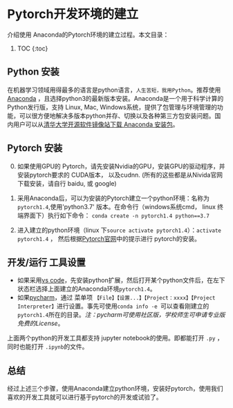 # Pytorch开发环境的建立

介绍使用 Anaconda的Pytorch环境的建立过程。本文目录：

1. TOC
{:toc}

## Python 安装
在机器学习领域用得最多的语言是python语言，`人生苦短，我用Python`。推荐使用 [Anaconda](https://www.anaconda.com/) ，且选择python3的最新版本安装。Anaconda是一个用于科学计算的Python发行版，支持 Linux, Mac, Windows系统，提供了包管理与环境管理的功能，可以很方便地解决多版本python并存、切换以及各种第三方包安装问题。国内用户可以从[清华大学开源软件镜像站下载 Anaconda 安装包]( https://mirrors.tuna.tsinghua.edu.cn/anaconda/archive/)。

## Pytorch 安装
0. 如果使用GPU的 Pytorch，请先安装Nvidia的GPU，安装GPU的驱动程序，并安装pytorch要求的 CUDA版本， 以及cudnn. (所有的这些都是从Nivida官网下载安装，请自行 baidu, 或 google)

1. 采用Anaconda后，可以为安装的Pytorch建立一个python环境：名称为`pytorch1.4`,使用'python3.7' 版本。在命令行（windows系统cmd， linux 终端界面下）执行如下命令：
`conda create -n pytorch1.4 python==3.7`  

2. 进入建立的python环境（linux 下`source activate pytorch1.4`）：`activate pytorch1.4` ， 然后根据[Pytorch官网](https://pytorch.org/)中的提示进行 pytorch的安装。

## 开发/运行 工具设置
+ 如果采用[vs code](https://code.visualstudio.com/)，先安装python扩展，然后打开某个python文件后，在左下状态栏选择上面建立的Anaconda环境`pytorch1.4`。
+ 如果[pycharm](https://www.jetbrains.com/pycharm/)，通过 菜单项 `【File】【设置...】【Project：xxxx】【Project Interpreter】`进行设置。事先可使用`conda info -e `可以查看刚建立的 `pytorch1.4`所在的目录。*注：pycharm可使用社区版，学校师生可申请专业版免费的License*。

上面两个python的开发工具都支持 jupyter notebook的使用。即都能打开 `.py` ，同时也能打开 `.ipynb`的文件。

## 总结
经过上述三个步骤，使用Anaconda建立python环境，安装好pytorch，使用我们喜欢的开发工具就可以进行基于pytorch的开发或试验了。

